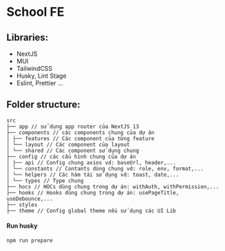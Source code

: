 # School FE

## Libraries:

- NextJS
- MUI
- TailwindCSS
- Husky, Lint Stage
- Eslint, Prettier
  ...

## Folder structure:

```
src
├── app // sử dụng app router của NextJS 13
├── components // các components chung của dự án
│ ├── features // Các component của từng feature
│ └── layout // Các component của layout
│ └── shared // Các component sử dụng chung
├── config // các cấu hình chung của dự án
│ ├── api // Config chung axios vd: baseUrl, header,...
│ └── constants // Contants dùng chung vd: role, env, format,...
│ └── helpers // Các hàm tái sử dụng vd: toast, date,...
│ └── types // Type chung
├── hocs // HOCs dùng chung trong dự án: withAuth, withPermission,...
├── hooks // Hooks dùng chung trong dự án: usePageTitle, useDebounce,...
├── styles
├── theme // Config global theme nếu sử dụng các UI Lib
```

#### Run husky

```
npm run prepare
```
